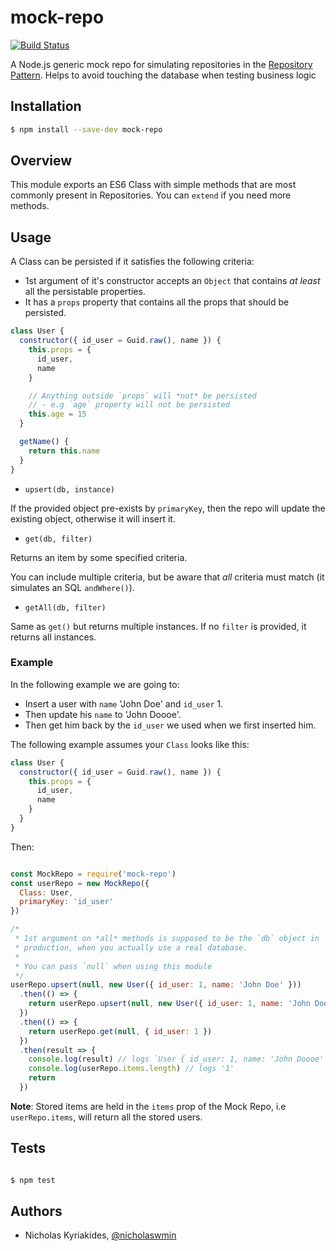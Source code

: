 # mock-repo

[![Build Status](https://travis-ci.org/nicholaswmin/mock-repo.svg?branch=master)](https://travis-ci.org/nicholaswmin/mock-repo)

A Node.js generic mock repo for simulating repositories in the
[Repository Pattern][1]. Helps to avoid touching the database when testing
business logic

## Installation

```bash
$ npm install --save-dev mock-repo
```

## Overview

This module exports an ES6 Class with simple methods that are most commonly
present in Repositories. You can `extend` if you need more methods.

## Usage

A Class can be persisted if it satisfies the following criteria:

- 1st argument of it's constructor accepts an `Object` that contains
  *at least* all the persistable properties.
- It has a `props` property that contains all the props that should be
  persisted.

```javascript
class User {
  constructor({ id_user = Guid.raw(), name }) {
    this.props = {
      id_user,
      name
    }

    // Anything outside `props` will *not* be persisted
    // - e.g `age` property will not be persisted
    this.age = 15
  }

  getName() {
    return this.name
  }
}
```

- `upsert(db, instance)`

If the provided object pre-exists by `primaryKey`, then the repo will update
the existing object, otherwise it will insert it.

- `get(db, filter)`

Returns an item by some specified criteria.

You can include multiple criteria,
but be aware that *all* criteria must match (it simulates an SQL `andWhere()`).

- `getAll(db, filter)`

Same as `get()` but returns multiple instances. If no `filter` is provided,
it returns all instances.

### Example

In the following example we are going to:

- Insert a user with `name` 'John Doe' and `id_user` 1.
- Then update his `name` to 'John Doooe'.
- Then get him back by the `id_user` we used when we first inserted him.

The following example assumes your `Class` looks like this:

```javascript
class User {
  constructor({ id_user = Guid.raw(), name }) {
    this.props = {
      id_user,
      name
    }
  }
}
```

Then:

```javascript

const MockRepo = require('mock-repo')
const userRepo = new MockRepo({
  Class: User,
  primaryKey: 'id_user'
})

/*
 * 1st argument on *all* methods is supposed to be the `db` object in
 * production, when you actually use a real database.
 *
 * You can pass `null` when using this module
 */
userRepo.upsert(null, new User({ id_user: 1, name: 'John Doe' }))
  .then(() => {
    return userRepo.upsert(null, new User({ id_user: 1, name: 'John Doooe' }))
  })
  .then(() => {
    return userRepo.get(null, { id_user: 1 })
  })
  .then(result => {
    console.log(result) // logs `User { id_user: 1, name: 'John Doooe' }`
    console.log(userRepo.items.length) // logs '1'
    return
  })
```

**Note**: Stored items are held in the `items` prop of the Mock Repo, i.e
`userRepo.items`, will return all the stored users.

## Tests

```bash

$ npm test

```

## Authors

- Nicholas Kyriakides, [@nicholaswmin][2]

[1]: https://martinfowler.com/eaaCatalog/repository.html
[2]: https://github.com/nicholaswmin
